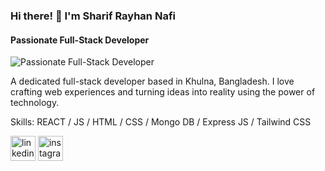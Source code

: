 ### Hi there! 👋 I'm Sharif Rayhan Nafi
#### Passionate Full-Stack Developer
![Passionate Full-Stack Developer](https://i.ibb.co/FgVztmW/git-banner.png)

A dedicated full-stack developer based in Khulna, Bangladesh. I love crafting web experiences and turning ideas into reality using the power of technology.

Skills: REACT / JS / HTML / CSS / Mongo DB / Express JS / Tailwind CSS

[<img src='https://cdn.jsdelivr.net/npm/simple-icons@3.0.1/icons/linkedin.svg' alt='linkedin' height='40'>](https://www.linkedin.com/in/https://www.linkedin.com/in/sharif-rayhan-nafi-278725181/)  [<img src='https://cdn.jsdelivr.net/npm/simple-icons@3.0.1/icons/instagram.svg' alt='instagram' height='40'>](https://www.instagram.com/https://instagram.com/sharifrayhannafi/)  

